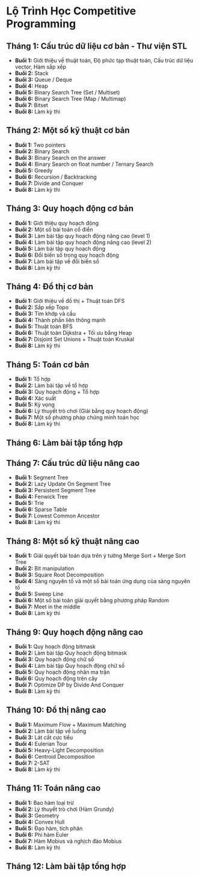 # Lộ Trình Học Competitive Programming

## Tháng 1: Cấu trúc dữ liệu cơ bản - Thư viện STL

- **Buổi 1:** Giới thiệu về thuật toán, Độ phức tạp thuật toán, Cấu trúc dữ liệu vector, Hàm sắp xếp
- **Buổi 2:** Stack
- **Buổi 3:** Queue / Deque
- **Buổi 4:** Heap
- **Buổi 5:** Binary Search Tree (Set / Multiset)
- **Buổi 6:** Binary Search Tree (Map / Multimap)
- **Buổi 7:** Bitset
- **Buổi 8:** Làm kỳ thi

## Tháng 2: Một số kỹ thuật cơ bản

- **Buổi 1:** Two pointers
- **Buổi 2:** Binary Search
- **Buổi 3:** Binary Search on the answer
- **Buổi 4:** Binary Search on float number / Ternary Search
- **Buổi 5:** Greedy
- **Buổi 6:** Recursion / Backtracking
- **Buổi 7:** Divide and Conquer
- **Buổi 8:** Làm kỳ thi

## Tháng 3: Quy hoạch động cơ bản

- **Buổi 1:** Giới thiệu quy hoạch động
- **Buổi 2:** Một số bài toán cổ điển
- **Buổi 3:** Làm bài tập quy hoạch động nâng cao (level 1)
- **Buổi 4:** Làm bài tập quy hoạch động nâng cao (level 2)
- **Buổi 5:** Làm bài tập quy hoạch động
- **Buổi 6:** Đổi biến số trong quy hoạch động
- **Buổi 7:** Làm bài tập về đổi biến số
- **Buổi 8:** Làm kỳ thi

## Tháng 4: Đồ thị cơ bản

- **Buổi 1:** Giới thiệu về đồ thị + Thuật toán DFS
- **Buổi 2:** Sắp xếp Topo
- **Buổi 3:** Tìm khớp và cầu
- **Buổi 4:** Thành phần liên thông mạnh
- **Buổi 5:** Thuật toán BFS
- **Buổi 6:** Thuật toán Dijkstra + Tối ưu bằng Heap
- **Buổi 7:** Disjoint Set Unions + Thuật toán Kruskal
- **Buổi 8:** Làm kỳ thi

## Tháng 5: Toán cơ bản

- **Buổi 1:** Tổ hợp
- **Buổi 2:** Làm bài tập về tổ hợp
- **Buổi 3:** Quy hoạch động + Tổ hợp
- **Buổi 4:** Xác suất
- **Buổi 5:** Kỳ vọng
- **Buổi 6:** Lý thuyết trò chơi (Giải bằng quy hoạch động)
- **Buổi 7:** Một số phương pháp chứng minh toán học
- **Buổi 8:** Làm kỳ thi

## Tháng 6: Làm bài tập tổng hợp

## Tháng 7: Cấu trúc dữ liệu nâng cao

- **Buổi 1:** Segment Tree
- **Buổi 2:** Lazy Update On Segment Tree
- **Buổi 3:** Persistent Segment Tree
- **Buổi 4:** Fenwick Tree
- **Buổi 5:** Trie
- **Buổi 6:** Sparse Table
- **Buổi 7:** Lowest Common Ancestor
- **Buổi 8:** Làm kỳ thi

## Tháng 8: Một số kỹ thuật nâng cao

- **Buổi 1:** Giải quyết bài toán dựa trên ý tưởng Merge Sort + Merge Sort Tree
- **Buổi 2:** Bit manipulation
- **Buổi 3:** Square Root Decomposition
- **Buổi 4:** Sàng nguyên tố và một số bài toán ứng dụng của sàng nguyên tố
- **Buổi 5:** Sweep Line
- **Buổi 6:** Một số bài toán giải quyết bằng phương pháp Random
- **Buổi 7:** Meet in the middle
- **Buổi 8:** Làm kỳ thi

## Tháng 9: Quy hoạch động nâng cao

- **Buổi 1:** Quy hoạch động bitmask
- **Buổi 2:** Làm bài tập Quy hoạch động bitmask
- **Buổi 3:** Quy hoạch động chữ số
- **Buổi 4:** Làm bài tập Quy hoạch động chữ số
- **Buổi 5:** Quy hoạch động nhân ma trận
- **Buổi 6:** Quy hoạch động trên cây
- **Buổi 7:** Optimize DP by Divide And Conquer
- **Buổi 8:** Làm kỳ thi

## Tháng 10: Đồ thị nâng cao

- **Buổi 1:** Maximum Flow + Maximum Matching
- **Buổi 2:** Làm bài tập về luồng
- **Buổi 3:** Lát cắt cực tiểu
- **Buổi 4:** Eulerian Tour
- **Buổi 5:** Heavy-Light Decomposition
- **Buổi 6:** Centroid Decomposition
- **Buổi 7:** 2-SAT
- **Buổi 8:** Làm kỳ thi

## Tháng 11: Toán nâng cao

- **Buổi 1:** Bao hàm loại trừ
- **Buổi 2:** Lý thuyết trò chơi (Hàm Grundy)
- **Buổi 3:** Geometry
- **Buổi 4:** Convex Hull
- **Buổi 5:** Đạo hàm, tích phân
- **Buổi 6:** Phi hàm Euler
- **Buổi 7:** Hàm Mobius và nghịch đảo Mobius
- **Buổi 8:** Làm kỳ thi

## Tháng 12: Làm bài tập tổng hợp
